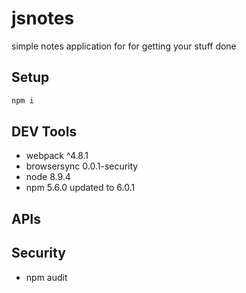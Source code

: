 jsnotes
========

simple notes application for for getting your stuff done

## Setup

```js
npm i
```

## DEV Tools

- webpack ^4.8.1
- browsersync 0.0.1-security
- node 8.9.4
- npm 5.6.0 updated to 6.0.1

## APIs


## Security

- npm audit
